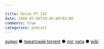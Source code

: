 ```yaml
---

title: После РТ 143
date: 2009-07-04T19:46:00+03:00
comments: true
categories: podcast
---
```

[аудио](http://cdn.radio-t.com/rt143post.mp3) ● [пиратский torrent](http://pirates.radio-t.com/torrents/rt143post.mp3.torrent) ● [лог чата](http://chat.radio-t.com/logs/radio-t-143.html) ● [wiki](http://wiki.radio-t.com/%D0%9F%D0%BE%D1%81%D0%BB%D0%B5_%D0%A0%D0%A2_143)<audio src="http://cdn.radio-t.com/rt143post.mp3" preload="none">
